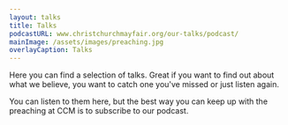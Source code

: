 ```yaml
---
layout: talks
title: Talks
podcastURL: www.christchurchmayfair.org/our-talks/podcast/
mainImage: /assets/images/preaching.jpg
overlayCaption: Talks
---
```

Here you can find a selection of talks. Great if you want to find out about what we believe, you want to catch one you've missed or just listen again.

You can listen to them here, but the best way you can keep up with the preaching at CCM is to subscribe to our podcast.
